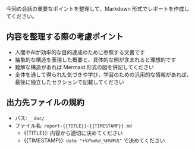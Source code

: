 今回の会話の重要なポイントを整理して、Markdown 形式でレポートを作成してください。

## 内容を整理する際の考慮ポイント

- 人間やAIが効率的な目的達成のために参照する文書です
- 抽象的な構造を表現した概要と、具体的な例が含まれると理想的です
- 難解な構造があれば Mermaid 形式の図を併記してください
- 全体を通して得られた気づきや学び、学習のための汎用的な情報があれば、最後に独立したセクションで記載してください

## 出力先ファイルの規約

- パス: `__doc/`
- ファイル名: `report-{{TITLE}}-{{TIMESTAMP}}.md`
  - {{TITLE}}: 内容から適切に決めてください
  - {{TIMESTAMP}}: `date "+%Y%m%d_%H%M%S"` で決めてください

